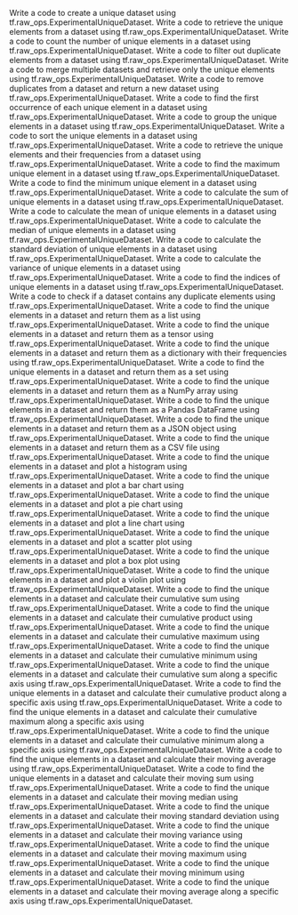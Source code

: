 Write a code to create a unique dataset using tf.raw_ops.ExperimentalUniqueDataset.
Write a code to retrieve the unique elements from a dataset using tf.raw_ops.ExperimentalUniqueDataset.
Write a code to count the number of unique elements in a dataset using tf.raw_ops.ExperimentalUniqueDataset.
Write a code to filter out duplicate elements from a dataset using tf.raw_ops.ExperimentalUniqueDataset.
Write a code to merge multiple datasets and retrieve only the unique elements using tf.raw_ops.ExperimentalUniqueDataset.
Write a code to remove duplicates from a dataset and return a new dataset using tf.raw_ops.ExperimentalUniqueDataset.
Write a code to find the first occurrence of each unique element in a dataset using tf.raw_ops.ExperimentalUniqueDataset.
Write a code to group the unique elements in a dataset using tf.raw_ops.ExperimentalUniqueDataset.
Write a code to sort the unique elements in a dataset using tf.raw_ops.ExperimentalUniqueDataset.
Write a code to retrieve the unique elements and their frequencies from a dataset using tf.raw_ops.ExperimentalUniqueDataset.
Write a code to find the maximum unique element in a dataset using tf.raw_ops.ExperimentalUniqueDataset.
Write a code to find the minimum unique element in a dataset using tf.raw_ops.ExperimentalUniqueDataset.
Write a code to calculate the sum of unique elements in a dataset using tf.raw_ops.ExperimentalUniqueDataset.
Write a code to calculate the mean of unique elements in a dataset using tf.raw_ops.ExperimentalUniqueDataset.
Write a code to calculate the median of unique elements in a dataset using tf.raw_ops.ExperimentalUniqueDataset.
Write a code to calculate the standard deviation of unique elements in a dataset using tf.raw_ops.ExperimentalUniqueDataset.
Write a code to calculate the variance of unique elements in a dataset using tf.raw_ops.ExperimentalUniqueDataset.
Write a code to find the indices of unique elements in a dataset using tf.raw_ops.ExperimentalUniqueDataset.
Write a code to check if a dataset contains any duplicate elements using tf.raw_ops.ExperimentalUniqueDataset.
Write a code to find the unique elements in a dataset and return them as a list using tf.raw_ops.ExperimentalUniqueDataset.
Write a code to find the unique elements in a dataset and return them as a tensor using tf.raw_ops.ExperimentalUniqueDataset.
Write a code to find the unique elements in a dataset and return them as a dictionary with their frequencies using tf.raw_ops.ExperimentalUniqueDataset.
Write a code to find the unique elements in a dataset and return them as a set using tf.raw_ops.ExperimentalUniqueDataset.
Write a code to find the unique elements in a dataset and return them as a NumPy array using tf.raw_ops.ExperimentalUniqueDataset.
Write a code to find the unique elements in a dataset and return them as a Pandas DataFrame using tf.raw_ops.ExperimentalUniqueDataset.
Write a code to find the unique elements in a dataset and return them as a JSON object using tf.raw_ops.ExperimentalUniqueDataset.
Write a code to find the unique elements in a dataset and return them as a CSV file using tf.raw_ops.ExperimentalUniqueDataset.
Write a code to find the unique elements in a dataset and plot a histogram using tf.raw_ops.ExperimentalUniqueDataset.
Write a code to find the unique elements in a dataset and plot a bar chart using tf.raw_ops.ExperimentalUniqueDataset.
Write a code to find the unique elements in a dataset and plot a pie chart using tf.raw_ops.ExperimentalUniqueDataset.
Write a code to find the unique elements in a dataset and plot a line chart using tf.raw_ops.ExperimentalUniqueDataset.
Write a code to find the unique elements in a dataset and plot a scatter plot using tf.raw_ops.ExperimentalUniqueDataset.
Write a code to find the unique elements in a dataset and plot a box plot using tf.raw_ops.ExperimentalUniqueDataset.
Write a code to find the unique elements in a dataset and plot a violin plot using tf.raw_ops.ExperimentalUniqueDataset.
Write a code to find the unique elements in a dataset and calculate their cumulative sum using tf.raw_ops.ExperimentalUniqueDataset.
Write a code to find the unique elements in a dataset and calculate their cumulative product using tf.raw_ops.ExperimentalUniqueDataset.
Write a code to find the unique elements in a dataset and calculate their cumulative maximum using tf.raw_ops.ExperimentalUniqueDataset.
Write a code to find the unique elements in a dataset and calculate their cumulative minimum using tf.raw_ops.ExperimentalUniqueDataset.
Write a code to find the unique elements in a dataset and calculate their cumulative sum along a specific axis using tf.raw_ops.ExperimentalUniqueDataset.
Write a code to find the unique elements in a dataset and calculate their cumulative product along a specific axis using tf.raw_ops.ExperimentalUniqueDataset.
Write a code to find the unique elements in a dataset and calculate their cumulative maximum along a specific axis using tf.raw_ops.ExperimentalUniqueDataset.
Write a code to find the unique elements in a dataset and calculate their cumulative minimum along a specific axis using tf.raw_ops.ExperimentalUniqueDataset.
Write a code to find the unique elements in a dataset and calculate their moving average using tf.raw_ops.ExperimentalUniqueDataset.
Write a code to find the unique elements in a dataset and calculate their moving sum using tf.raw_ops.ExperimentalUniqueDataset.
Write a code to find the unique elements in a dataset and calculate their moving median using tf.raw_ops.ExperimentalUniqueDataset.
Write a code to find the unique elements in a dataset and calculate their moving standard deviation using tf.raw_ops.ExperimentalUniqueDataset.
Write a code to find the unique elements in a dataset and calculate their moving variance using tf.raw_ops.ExperimentalUniqueDataset.
Write a code to find the unique elements in a dataset and calculate their moving maximum using tf.raw_ops.ExperimentalUniqueDataset.
Write a code to find the unique elements in a dataset and calculate their moving minimum using tf.raw_ops.ExperimentalUniqueDataset.
Write a code to find the unique elements in a dataset and calculate their moving average along a specific axis using tf.raw_ops.ExperimentalUniqueDataset.
